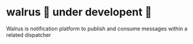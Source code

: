# walrus :construction: under developent :construction:

Walrus is notification platform to publish and consume messages within a related dispatcher
